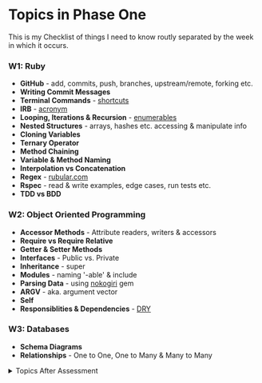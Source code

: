 # Topics in Phase One

This is my Checklist of things I need to know routly separated by the week in which it occurs.

### W1: Ruby
* **GitHub** - add, commits, push, branches, upstream/remote, forking etc.
* **Writing Commit Messages**
* **Terminal Commands** - [shortcuts](shortcuts.md)
* **IRB** - [acronym](https://docs.google.com/spreadsheets/d/1jbE01iIeYKw7dstl5q2TfdUceCEKdTFKrC9itn0CV_Y/edit?usp=sharing)
* **Looping, Iterations & Recursion** - [enumerables](enumerables.md)
* **Nested Structures** - arrays, hashes etc. accessing & manipulate info
* **Cloning Variables**
* **Ternary Operator**
* **Method Chaining**
* **Variable & Method Naming**
* **Interpolation vs Concatenation**
* **Regex** - [rubular.com](http://rubular.com/)
* **Rspec** - read & write examples, edge cases, run tests etc.
* **TDD vs BDD**

### W2: Object Oriented Programming

* **Accessor Methods** - Attribute readers, writers & accessors
* **Require vs Require Relative**
* **Getter & Setter Methods**
* **Interfaces** - Public vs. Private
* **Inheritance** - super
* **Modules** - naming '-able' & include
* **Parsing Data** - using [nokogiri](programs.md) gem
* **ARGV** - aka. argument vector
* **Self**
* **Responsiblities & Dependencies** - [DRY](https://docs.google.com/spreadsheets/d/1jbE01iIeYKw7dstl5q2TfdUceCEKdTFKrC9itn0CV_Y/edit?usp=sharing)

### W3: Databases

* **Schema Diagrams**
* **Relationships** - One to One, One to Many & Many to Many

<details>
  <summary>Topics After Assessment</summary>
  <p>* **SQL** - queries</p>
  <p>* **Active Record** - Migrations, Models, Control-Code</p>
  <p>* **AR Naming Conventions** - (bat-shit crazy)</p>
</details>

